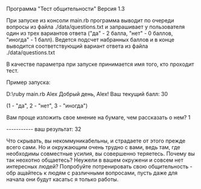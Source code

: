 Программа "Тест общительности" Версия 1.3

При запуске из консоли main.rb программа выводит по очереди вопросы из файла ./data/questions.txt и запрашивает у пользователя один из трех вариантов ответа ("да" - 2 балла, "нет" - 0 баллов, "иногда" - 1 балл). Ведется подсчет набранных баллов и в конце выводится соответствующий вариант ответа из файла ./data/questions.txt

В качестве параметра при запуске принимается имя того, кто проходит тест. 

Пример запуска:

D:\ruby main.rb Alex
Добрый день, Alex! Ваш текущий балл: 30

(1 - "да", 2 - "нет", 3 - "иногда")

Вам проще изложить свое мнение на бумаге, чем рассказать о нем?
1

----------- ваш результат: 32

Что скрывать, вы некоммуникабельны, и страдаете от этого прежде всего сами. Но и
 окружающим очень трудно с вами, ведь там, где необходимы совместные усилия, вы
совершенно теряетесь. Почему вы так неохотно общаетесь? Неужели в вашем окружени
и совсем нет интересных людей? Попробуйте потренировать свою общительность - обр
ащайтесь к людям с различными вопросами, пусть даже для начала они будут касатьс
я только работы.
